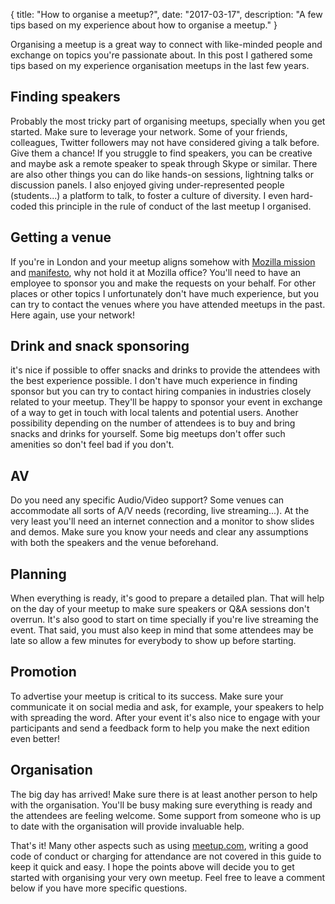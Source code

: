 {
  title: "How to organise a meetup?",
  date: "2017-03-17",
  description: "A few tips based on my experience about how to organise a meetup."
}

Organising a meetup is a great way to connect with like-minded people and exchange on topics you're passionate about. In this post I gathered some tips based on my experience organisation meetups in the last few years.

## Finding speakers
Probably the most tricky part of organising meetups, specially when you get started.
Make sure to leverage your network. Some of your friends, colleagues, Twitter followers may not have considered giving a talk before. Give them a chance!
If you struggle to find speakers, you can be creative and maybe ask a remote speaker to speak through Skype or similar. There are also other things you can do like hands-on sessions, lightning talks or discussion panels.
I also enjoyed giving under-represented people (students...) a platform to talk, to foster a culture of diversity. I even hard-coded this principle in the rule of conduct of the last meetup I organised.

## Getting a venue
If you're in London and your meetup aligns somehow with [Mozilla mission](https://www.mozilla.org/en-GB/mission/) and [manifesto](https://www.mozilla.org/en-GB/about/manifesto/), why not hold it at Mozilla office? You'll need to have an employee to sponsor you and make the requests on your behalf.
For other places or other topics I unfortunately don't have much experience, but you can try to contact the venues where you have attended meetups in the past. Here again, use your network!

## Drink and snack sponsoring
it's nice if possible to offer snacks and drinks to provide the attendees with the best experience possible. 
I don't have much experience in finding sponsor but you can try to contact hiring companies in industries closely related to your meetup. They'll be happy to sponsor your event in exchange of a way to get in touch with local talents and potential users.
Another possibility depending on the number of attendees is to buy and bring snacks and drinks for yourself. Some big meetups don't offer such amenities so don't feel bad if you don't.

## AV
Do you need any specific Audio/Video support? Some venues can accommodate all sorts of A/V needs (recording, live streaming...). At the very least you'll need an internet connection and a monitor to show slides and demos. Make sure you know your needs and clear any assumptions with both the speakers and the venue beforehand.

## Planning
When everything is ready, it's good to prepare a detailed plan. That will help on the day of your meetup to make sure speakers or Q&A sessions don't overrun. It's also good to start on time specially if you're live streaming the event. That said, you must also keep in mind that some attendees may be late so allow a few minutes for everybody to show up before starting.

## Promotion
To advertise your meetup is critical to its success. Make sure your communicate it on social media and ask, for example, your speakers to help with spreading the word.
After your event it's also nice to engage with your participants and send a feedback form to help you make the next edition even better!

## Organisation
The big day has arrived! Make sure there is at least another person to help with the organisation. You'll be busy making sure everything is ready and the attendees are feeling welcome. Some support from someone who is up to date with the organisation will provide invaluable help.

That's it! Many other aspects such as using [meetup.com](https://www.meetup.com/), writing a good code of conduct or charging for attendance are not covered in this guide to keep it quick and easy. I hope the points above will decide you to get started with organising your very own meetup. Feel free to leave a comment below if you have more specific questions.
